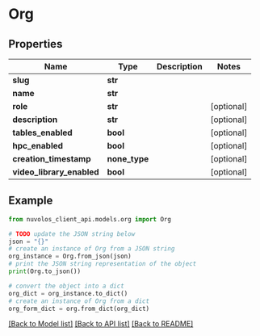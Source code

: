# Org


## Properties

Name | Type | Description | Notes
------------ | ------------- | ------------- | -------------
**slug** | **str** |  | 
**name** | **str** |  | 
**role** | **str** |  | [optional] 
**description** | **str** |  | [optional] 
**tables_enabled** | **bool** |  | [optional] 
**hpc_enabled** | **bool** |  | [optional] 
**creation_timestamp** | **none_type** |  | [optional] 
**video_library_enabled** | **bool** |  | [optional] 

## Example

```python
from nuvolos_client_api.models.org import Org

# TODO update the JSON string below
json = "{}"
# create an instance of Org from a JSON string
org_instance = Org.from_json(json)
# print the JSON string representation of the object
print(Org.to_json())

# convert the object into a dict
org_dict = org_instance.to_dict()
# create an instance of Org from a dict
org_form_dict = org.from_dict(org_dict)
```
[[Back to Model list]](../README.md#documentation-for-models) [[Back to API list]](../README.md#documentation-for-api-endpoints) [[Back to README]](../README.md)


